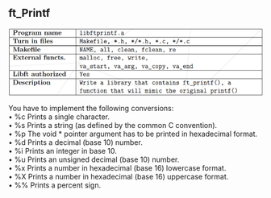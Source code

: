 <h2>ft_Printf</h2>

![Screenshot](SS/printf.png)

You have to implement the following conversions:  
• %c Prints a single character.  
• %s Prints a string (as defined by the common C convention).  
• %p The void * pointer argument has to be printed in hexadecimal format.  
• %d Prints a decimal (base 10) number.  
• %i Prints an integer in base 10.  
• %u Prints an unsigned decimal (base 10) number.  
• %x Prints a number in hexadecimal (base 16) lowercase format.  
• %X Prints a number in hexadecimal (base 16) uppercase format.  
• %% Prints a percent sign.  
